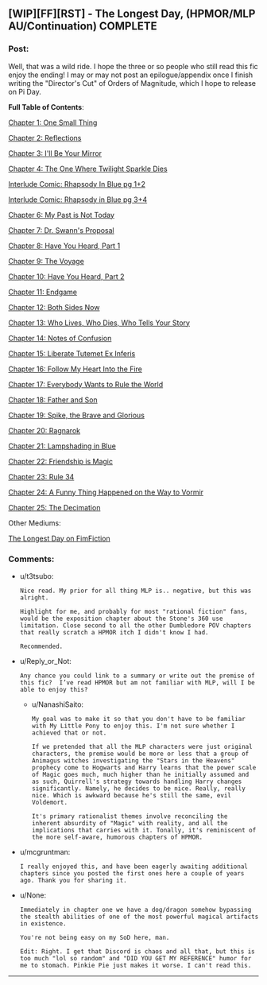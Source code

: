 ## [WIP][FF][RST] - The Longest Day, (HPMOR/MLP AU/Continuation) COMPLETE

### Post:

Well, that was a wild ride. I hope the three or so people who still read this fic enjoy the ending! I may or may not post an epilogue/appendix once I finish writing the "Director's Cut" of Orders of Magnitude, which I hope to release on Pi Day. 

**Full Table of Contents**:

[Chapter 1: One Small Thing](https://www.fanfiction.net/s/12825305/1/The-Longest-Day)

[Chapter 2: Reflections](https://www.fanfiction.net/s/12825305/2/The-Longest-Day)

[Chapter 3: I'll Be Your Mirror](https://www.fanfiction.net/s/12825305/3/The-Longest-Day)

[Chapter 4: The One Where Twilight Sparkle Dies](https://www.fanfiction.net/s/12825305/4/The-Longest-Day)

[Interlude Comic: Rhapsody In Blue pg 1+2](https://www.reddit.com/r/rational/comments/8wmj92/wipffrst_the_longest_day_chapter_5_rhapsody_in/)

[Interlude Comic: Rhapsody in Blue pg 3+4](https://www.reddit.com/r/HPMOR/comments/9du1u0/wipffrst_the_longest_day_chapter_6_rhapsody_in/)

[Chapter 6: My Past is Not Today](https://www.fanfiction.net/s/12825305/6/The-Longest-Day)

[Chapter 7: Dr. Swann's Proposal](https://www.fanfiction.net/s/12825305/7/The-Longest-Day)

[Chapter 8: Have You Heard, Part 1](https://www.fanfiction.net/s/12825305/8/The-Longest-Day)

[Chapter 9: The Voyage](https://www.fanfiction.net/s/12825305/9/The-Longest-Day)

[Chapter 10: Have You Heard, Part 2](https://www.fanfiction.net/s/12825305/10/The-Longest-Day)

[Chapter 11: Endgame](https://www.fanfiction.net/s/12825305/11/The-Longest-Day)

[Chapter 12: Both Sides Now](https://www.fanfiction.net/s/12825305/12/The-Longest-Day)

[Chapter 13: Who Lives, Who Dies, Who Tells Your Story](https://www.fanfiction.net/s/12825305/13/The-Longest-Day)

[Chapter 14: Notes of Confusion](https://www.fanfiction.net/s/12825305/14/The-Longest-Day)

[Chapter 15: Liberate Tutemet Ex Inferis](https://www.fanfiction.net/s/12825305/15/The-Longest-Day)

[Chapter 16: Follow My Heart Into the Fire](https://www.fanfiction.net/s/12825305/16/The-Longest-Day)

[Chapter 17: Everybody Wants to Rule the World](https://www.fanfiction.net/s/12825305/17/The-Longest-Day)

[Chapter 18: Father and Son](https://www.fanfiction.net/s/12825305/18/The-Longest-Day)

[Chapter 19: Spike, the Brave and Glorious](https://www.fanfiction.net/s/12825305/19/The-Longest-Day)

[Chapter 20: Ragnarok](https://www.fanfiction.net/s/12825305/20/The-Longest-Day)

[Chapter 21: Lampshading in Blue](https://www.fanfiction.net/s/12825305/21/The-Longest-Day)

[Chapter 22: Friendship is Magic](https://www.fanfiction.net/s/12825305/22/The-Longest-Day)

[Chapter 23: Rule 34](https://www.fanfiction.net/s/12825305/23/The-Longest-Day)

[Chapter 24: A Funny Thing Happened on the Way to Vormir](https://www.fanfiction.net/s/12825305/24/The-Longest-Day)

[Chapter 25: The Decimation](https://www.fanfiction.net/s/12825305/25/The-Longest-Day)


Other Mediums:

[The Longest Day on FimFiction](https://www.fimfiction.net/story/429190/the-longest-day)

### Comments:

- u/t3tsubo:
  ```
  Nice read. My prior for all thing MLP is.. negative, but this was alright.

  Highlight for me, and probably for most "rational fiction" fans, would be the exposition chapter about the Stone's 360 use limitation. Close second to all the other Dumbledore POV chapters that really scratch a HPMOR itch I didn't know I had.

  Recommended.
  ```

- u/Reply_or_Not:
  ```
  Any chance you could link to a summary or write out the premise of this fic?  I’ve read HPMOR but am not familiar with MLP, will I be able to enjoy this?
  ```

  - u/NanashiSaito:
    ```
    My goal was to make it so that you don't have to be familiar with My Little Pony to enjoy this. I'm not sure whether I achieved that or not. 

    If we pretended that all the MLP characters were just original characters, the premise would be more or less that a group of Animagus witches investigating the "Stars in the Heavens" prophecy come to Hogwarts and Harry learns that the power scale of Magic goes much, much higher than he initially assumed and as such, Quirrell's strategy towards handling Harry changes significantly. Namely, he decides to be nice. Really, really nice. Which is awkward because he's still the same, evil Voldemort. 

    It's primary rationalist themes involve reconciling the inherent absurdity of "Magic" with reality, and all the implications that carries with it. Tonally, it's reminiscent of the more self-aware, humorous chapters of HPMOR.
    ```

- u/mcgruntman:
  ```
  I really enjoyed this, and have been eagerly awaiting additional chapters since you posted the first ones here a couple of years ago. Thank you for sharing it.
  ```

- u/None:
  ```
  Immediately in chapter one we have a dog/dragon somehow bypassing the stealth abilities of one of the most powerful magical artifacts in existence.

  You're not being easy on my SoD here, man.

  Edit: Right. I get that Discord is chaos and all that, but this is too much "lol so random" and "DID YOU GET MY REFERENCE" humor for me to stomach. Pinkie Pie just makes it worse. I can't read this.
  ```

---


